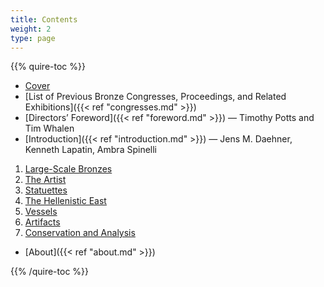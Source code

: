 ```yaml
---
title: Contents
weight: 2
type: page
---
```

{{% quire-toc %}}

- [Cover](/)
- [List of Previous Bronze Congresses, Proceedings, and Related Exhibitions]({{< ref "congresses.md" >}})
- [Directors’ Foreword]({{< ref "foreword.md" >}}) — Timothy Potts and Tim Whalen
- [Introduction]({{< ref "introduction.md" >}}) — Jens M. Daehner, Kenneth Lapatin, Ambra Spinelli

1. [Large-Scale Bronzes](/large-scale-bronzes/)
2. [The Artist](/the-artist/)
3. [Statuettes](/statuettes/)
4. [The Hellenistic East](/the-helenistic-east/)
5. [Vessels](/vessels/)
6. [Artifacts](/artifacts/)
7. [Conservation and Analysis](/conservation-and-analysis/)

- [About]({{< ref "about.md" >}})

{{% /quire-toc %}}
